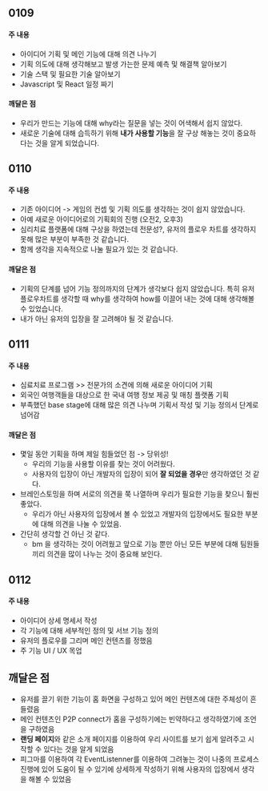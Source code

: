 ## 0109

#### 주 내용

- 아이디어 기획 및 메인 기능에 대해 의견 나누기
- 기획 의도에 대해 생각해보고 발생 가는한 문제 예측 및 해결책 알아보기
- 기술 스택 및 필요한 기술 알아보기
- Javascript 및 React 일정 짜기


#### 깨달은 점

- 우리가 만드는 기능에 대해 why라는 질문을 넣는 것이 어색해서 쉽지 않았다.
- 새로운 기술에 대해 습득하기 위해 **내가 사용할 기능**을 잘 구상 해놓는 것이 중요하다는 것을 알게 되었습니다.



## 0110

#### 주 내용

- 기존 아이디어 -> 게임의 컨셉 및 기획 의도를 생각하는 것이 쉽지 않았습니다.
- 아예 새로운 아이디어로의 기획회의 진행 (오전2, 오후3)
- 심리치료 플랫폼에 대해 구상을 하였는데 전문성?, 유저의 플로우 차트를 생각하지 못해 많은 부분이 부족한 것 같습니다.
- 함께 생각을 지속적으로 나눌 필요가 있는 것 같습니다.



#### 깨달은 점

- 기획의 단계를 넘어 기능 정의까지의 단계가 생각보다 쉽지 않았습니다. 특히 유저 플로우차트를 생각할 때 why를 생각하여 how를 이끌어 내는 것에 대해 생각해볼 수 있었습니다.
- 내가 아닌 유저의 입장을 잘 고려해야 될 것 같습니다. 




## 0111

#### 주 내용

- 심료치료 프로그램 >> 전문가의 소견에 의해 새로운 아이디어 기획
- 외국인 여행객들을 대상으로 한 국내 여행 정보 제공 및 매칭 플랫폼 기획
- 부족했던 base stage에 대해 많은 의견 나누며 기획서 작성 및 기능 정의서 단계로 넘어감


#### 깨달은 점

- 몇일 동안 기획을 하며 제일 힘들었던 점 -> 당위성!
	- 우리의 기능을 사용할 이유를 찾는 것이 어려웠다.
	- 사용자의 입장이 아닌 개발자의 입장이 되어 **잘 되었을 경우**만 생각하였던 것 같다.
- 브레인스토밍을 하며 서로의 의견을 쭉 나열하며 우리가 필요한 기능을 찾으니 훨씬 좋았다.
	- 우리가 아닌 사용자의 입장에서 볼 수 있었고 개발자의 입장에서도 필요한 부분에 대해 의견을 나눌 수 있었음.
- 간단히 생각할 건 아닌 것 같다.
	- bm 을 생각하는 것이 어려웠고 앞으로 기능 뿐만 아닌 모든 부분에 대해 팀원들끼리 의견을 많이 나누는 것이 중요해 보인다.




## 0112


#### 주 내용

- 아이디어 상세 명세서 작성
- 각 기능에 대해 세부적인 정의 및 서브 기능 정의
- 유저의 플로우를 그리며 메인 컨텐츠를 정했음
- 주 기능 UI / UX 목업



## 깨달은 점

- 유저를 끌기 위한 기능이 홈 화면을 구성하고 있어 메인 컨텐츠에 대한 주체성이 흔들렸음
- 메인 컨텐츠인 P2P connect가 홈을 구성하기에는 빈약하다고 생각하였기에 조언을 구하였음
- **랜딩 페이지**와 같은 소개 페이지를 이용하여 우리 사이트를 보기 쉽게 알려주고 시작할 수 있다는 것을 알게 되었음
- 피그마를 이용하여 각 EventListenner를 이용하여 그려놓는 것이 나중의 프로세스 진행에 있어 도움이 될 수 있기에 상세하게 작성하기 위해 사용자의 입장에서 생각을 해볼 수 있었음